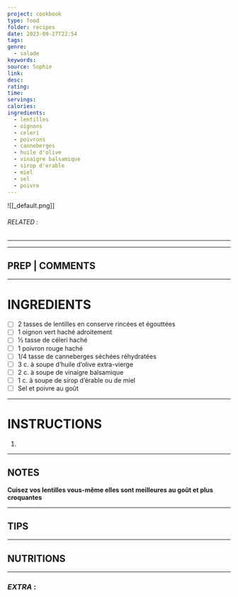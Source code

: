 ```yaml
---
project: cookbook
type: food
folder: recipes
date: 2023-09-27T22:54
tags: 
genre:
  - salade
keywords: 
source: Sophie
link: 
desc: 
rating: 
time: 
servings: 
calories: 
ingredients:
  - lentilles
  - oignons
  - celeri
  - poivrons
  - canneberges
  - huile d'olive
  - vinaigre balsamique
  - sirop d'erable
  - miel
  - sel
  - poivre
---
```


![[_default.png]]
###### *RELATED* : 
---


---
## PREP | COMMENTS



---
# INGREDIENTS

- [ ] 2 tasses de lentilles en conserve rincées et égouttées
- [ ] 1 oignon vert haché adroitement
- [ ] ½ tasse de céleri haché
- [ ] 1 poivron rouge haché
- [ ] 1/4 tasse de canneberges séchées réhydratées
- [ ] 3 c. à soupe d’huile d’olive extra-vierge
- [ ] 2 c. à soupe de vinaigre balsamique
- [ ] 1 c. à soupe de sirop d’érable ou de miel
- [ ] Sel et poivre au goût

---
# INSTRUCTIONS

1. 

---
## NOTES

**Cuisez vos lentilles vous-même elles sont meilleures au goût et plus croquantes**

---
## TIPS



---
## NUTRITIONS



---
### *EXTRA* :



